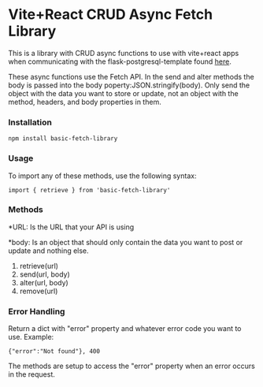 # Vite+React CRUD Async Fetch Library

This is a library with CRUD async functions to use with vite+react apps when communicating with the flask-postgresql-template found [here](https://github.com/ruro122020/flask-postgresql-template-local). 

These async functions use the Fetch API. In the send and alter methods the body is passed into the body poperty:JSON.stringify(body). Only send the object with the data you want to store or update, not an object with the method, headers, and body properties in them. 

### Installation 
```
npm install basic-fetch-library
```

### Usage

To import any of these methods, use the following syntax:

```
import { retrieve } from 'basic-fetch-library'
```


### Methods
*URL: Is the URL that your API is using

*body: Is an object that should only contain the data you want to post or update and nothing else. 

1. retrieve(url)
2. send(url, body)
3. alter(url, body)
4. remove(url)

### Error Handling
Return a dict with "error" property and whatever error code you want to use. Example:

```
{"error":"Not found"}, 400
```

The methods are setup to access the "error" property when an error occurs in the request. 